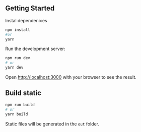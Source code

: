 ## Getting Started

Instal dependenices

```bash
npm install
#or
yarn
```

Run the development server:

```bash
npm run dev
# or
yarn dev
```

Open [http://localhost:3000](http://localhost:3000) with your browser to see the result.

## Build static

```bash
npm run build
# or
yarn build
```

Static files will be generated in the `out` folder.